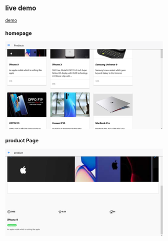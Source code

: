 ## live demo

[demo](https://hatimhj.github.io/fw7_products/)

### homepage

![homepage](home.png)

### product Page

![product](product.png)
